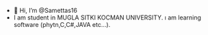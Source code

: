 - 👋 Hi, I’m @Samettas16
- I am student in MUGLA SITKI KOCMAN UNIVERSITY. ı am learning  software (phytn,C,C#,JAVA etc...).
<!---
Samettas16/Samettas16 is a ✨ special ✨ repository because its `README.md` (this file) appears on your GitHub profile.
You can click the Preview link to take a look at your changes.
--->
